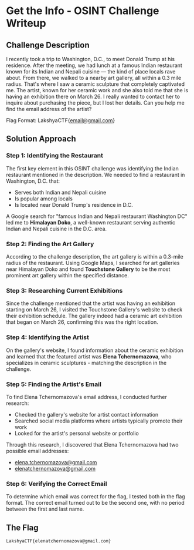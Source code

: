 # Get the Info - OSINT Challenge Writeup

## Challenge Description

I recently took a trip to Washington, D.C., to meet Donald Trump at his residence. After the meeting, we had lunch at a famous Indian restaurant known for its Indian and Nepali cuisine — the kind of place locals rave about. From there, we walked to a nearby art gallery, all within a 0.3 mile radius. That's where I saw a ceramic sculpture that completely captivated me. The artist, known for her ceramic work and she also told me that she is having an exhibition there on March 26. I really wanted to contact her to inquire about purchasing the piece, but I lost her details. Can you help me find the email address of the artist?

Flag Format: LakshyaCTF{email@gmail.com}

## Solution Approach

### Step 1: Identifying the Restaurant

The first key element in this OSINT challenge was identifying the Indian restaurant mentioned in the description. We needed to find a restaurant in Washington, D.C. that:
- Serves both Indian and Nepali cuisine
- Is popular among locals
- Is located near Donald Trump's residence in D.C.

A Google search for "famous Indian and Nepali restaurant Washington DC" led me to **Himalayan Doko**, a well-known restaurant serving authentic Indian and Nepali cuisine in the D.C. area.

### Step 2: Finding the Art Gallery

According to the challenge description, the art gallery is within a 0.3-mile radius of the restaurant. Using Google Maps, I searched for art galleries near Himalayan Doko and found **Touchstone Gallery** to be the most prominent art gallery within the specified distance.

### Step 3: Researching Current Exhibitions

Since the challenge mentioned that the artist was having an exhibition starting on March 26, I visited the Touchstone Gallery's website to check their exhibition schedule. The gallery indeed had a ceramic art exhibition that began on March 26, confirming this was the right location.

### Step 4: Identifying the Artist

On the gallery's website, I found information about the ceramic exhibition and learned that the featured artist was **Elena Tchernomazova**, who specializes in ceramic sculptures - matching the description in the challenge.

### Step 5: Finding the Artist's Email

To find Elena Tchernomazova's email address, I conducted further research:
- Checked the gallery's website for artist contact information
- Searched social media platforms where artists typically promote their work
- Looked for the artist's personal website or portfolio

Through this research, I discovered that Elena Tchernomazova had two possible email addresses:
- elena.tchernomazova@gmail.com
- elenatchernomazova@gmail.com

### Step 6: Verifying the Correct Email

To determine which email was correct for the flag, I tested both in the flag format. The correct email turned out to be the second one, with no period between the first and last name.

## The Flag

```
LakshyaCTF{elenatchernomazova@gmail.com}
```
